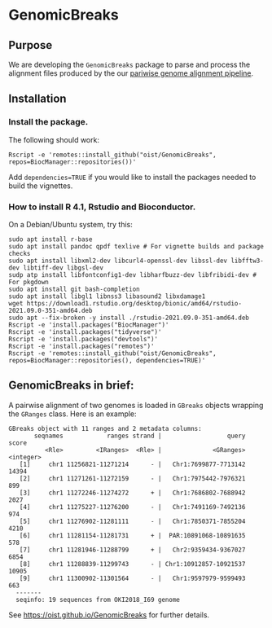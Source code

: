 GenomicBreaks
=============

Purpose
-------

We are developing the `GenomicBreaks` package to parse and process the
alignment files produced by the our
[pariwise genome alignment pipeline](https://github.com/oist/plessy_pairwiseGenomeComparison).

Installation
------------

### Install the package.

The following should work:

```
Rscript -e 'remotes::install_github("oist/GenomicBreaks", repos=BiocManager::repositories())'
```

Add `dependencies=TRUE` if you would like to install the packages needed to build the vignettes.

### How to install R 4.1, Rstudio and Bioconductor.

On a Debian/Ubuntu system, try this:

```
sudo apt install r-base
sudo apt install pandoc qpdf texlive # For vignette builds and package checks
sudo apt install libxml2-dev libcurl4-openssl-dev libssl-dev libfftw3-dev libtiff-dev libgsl-dev
sudp atp install libfontconfig1-dev libharfbuzz-dev libfribidi-dev # For pkgdown
sudo apt install git bash-completion
sudo apt install libgl1 libnss3 libasound2 libxdamage1
wget https://download1.rstudio.org/desktop/bionic/amd64/rstudio-2021.09.0-351-amd64.deb
sudo apt --fix-broken -y install ./rstudio-2021.09.0-351-amd64.deb
Rscript -e 'install.packages("BiocManager")'
Rscript -e 'install.packages("tidyverse")'
Rscript -e 'install.packages("devtools")' 
Rscript -e 'install.packages("remotes")'
Rscript -e 'remotes::install_github("oist/GenomicBreaks", repos=BiocManager::repositories(), dependencies=TRUE)'

```

GenomicBreaks in brief:
-----------------------

A pairwise alignment of two genomes is loaded in `GBreaks` objects wrapping
the `GRanges` class.  Here is an example:

```
GBreaks object with 11 ranges and 2 metadata columns:
       seqnames            ranges strand |                  query     score
          <Rle>         <IRanges>  <Rle> |              <GRanges> <integer>
   [1]     chr1 11256821-11271214      - |   Chr1:7699877-7713142     14394
   [2]     chr1 11271261-11272159      - |   Chr1:7975442-7976321       899
   [3]     chr1 11272246-11274272      + |   Chr1:7686802-7688942      2027
   [4]     chr1 11275227-11276200      - |   Chr1:7491169-7492136       974
   [5]     chr1 11276902-11281111      - |   Chr1:7850371-7855204      4210
   [6]     chr1 11281154-11281731      + |  PAR:10891068-10891635       578
   [7]     chr1 11281946-11288799      + |   Chr2:9359434-9367027      6854
   [8]     chr1 11288839-11299743      - | Chr1:10912857-10921537     10905
   [9]     chr1 11300902-11301564      - |   Chr1:9597979-9599493       663
  -------
  seqinfo: 19 sequences from OKI2018_I69 genome
```

See <https://oist.github.io/GenomicBreaks> for further details.
